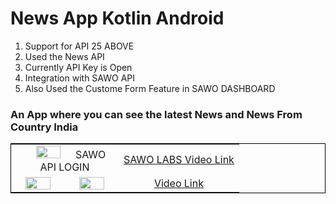 # News App Kotlin Android

1. Support for API 25 ABOVE
2. Used the News API
3. Currently API Key is Open
4. Integration with SAWO API
5. Also Used the Custome Form Feature in SAWO DASHBOARD

### An App where you can see the latest News and News From Country India

<table style="border:1px solid black">
<tbody>
<tr>
<td colspan="2" style="text-align:center"> <img src="https://firebasestorage.googleapis.com/v0/b/reubencoutinho-s-portfolio.appspot.com/o/NewsApiApp%2FSawo%20Api%20.jpg?alt=media&token=2135591d-4452-4fe7-be08-e36b381fb00a" width="50%"/> SAWO API LOGIN </td>
<td style="text-align:center"> <a href="https://firebasestorage.googleapis.com/v0/b/reubencoutinho-s-portfolio.appspot.com/o/NewsApiApp%2FMedia2.mp4?alt=media&token=4afdfaad-f8af-45fc-bfaf-dfbfdb37a9aa"> SAWO LABS Video Link</a> </td>
</tr> 
<tr>
<td style="text-align:center"> <img src="https://firebasestorage.googleapis.com/v0/b/reubencoutinho-s-portfolio.appspot.com/o/NewsApiApp%2FLatestNews.jpg?alt=media&token=2caf4d91-9545-4c44-8561-1dbfe4bba6cd" width="75%" /> </td>
<td style="text-align:center"> <img src="https://firebasestorage.googleapis.com/v0/b/reubencoutinho-s-portfolio.appspot.com/o/NewsApiApp%2FCountryNews.jpg?alt=media&token=2dfea110-dad2-4952-9a79-501c3aa8e411" width="75%"/> </td>
<td style="text-align:center"> <a href="https://firebasestorage.googleapis.com/v0/b/reubencoutinho-s-portfolio.appspot.com/o/NewsApiApp%2FNewsApp.mp4?alt=media&token=4a6d2e0d-93e7-4917-8fc4-41489c138ec4"> Video Link</a> </td>
</tr> 
</tbody>
</table>

